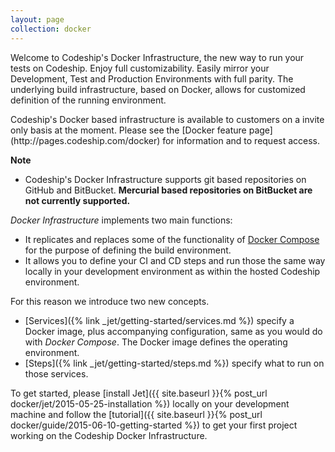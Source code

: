 ```yaml
---
layout: page
collection: docker
---
```


Welcome to Codeship's Docker Infrastructure, the new way to run your tests on Codeship. Enjoy full customizability. Easily mirror your Development, Test and Production Environments with full parity. The underlying build infrastructure, based on Docker, allows for customized definition of the running environment.

<div class="info-block">
Codeship's Docker based infrastructure is available to customers on a invite only basis at the moment. Please see the [Docker feature page](http://pages.codeship.com/docker) for information and to request access.

**Note**
- Codeship's Docker Infrastructure supports git based repositories on GitHub and BitBucket. **Mercurial based repositories on BitBucket are not currently supported.**
</div>

_Docker Infrastructure_ implements two main functions:

- It replicates and replaces some of the functionality of [Docker Compose](https://docs.docker.com/compose/) for the purpose of defining the build environment.
- It allows you to define your CI and CD steps and run those the same way locally in your development environment as within the hosted Codeship environment.

For this reason we introduce two new concepts.

- [Services]({% link _jet/getting-started/services.md %}) specify a Docker image, plus accompanying configuration, same as you would do with _Docker Compose_. The Docker image defines the operating environment.
- [Steps]({% link _jet/getting-started/steps.md %}) specify what to run on those services.

To get started, please [install Jet]({{ site.baseurl }}{% post_url docker/jet/2015-05-25-installation %}) locally on your development machine and follow the [tutorial]({{ site.baseurl }}{% post_url docker/guide/2015-06-10-getting-started %}) to get your first project working on the Codeship Docker Infrastructure.
